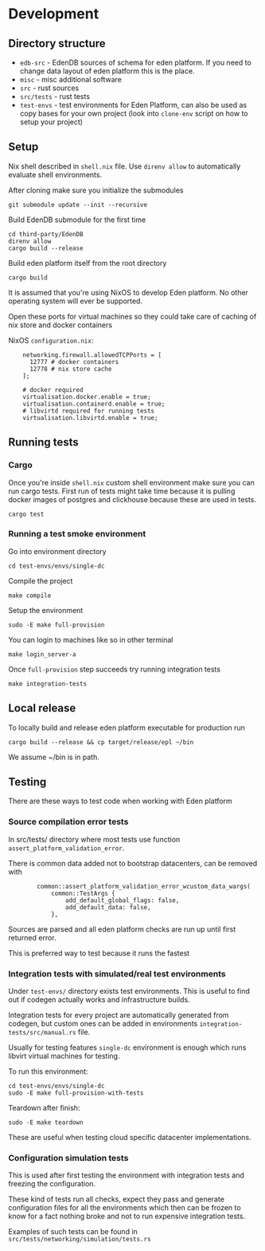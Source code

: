 # Development

## Directory structure

- `edb-src` - EdenDB sources of schema for eden platform. If you need to change data layout of eden platform this is the place.
- `misc` - misc additional software
- `src` - rust sources
- `src/tests` - rust tests
- `test-envs` - test environments for Eden Platform, can also be used as copy bases for your own project (look into `clone-env` script on how to setup your project)

## Setup

Nix shell described in `shell.nix` file. Use `direnv allow` to automatically evaluate shell environments.

After cloning make sure you initialize the submodules
```
git submodule update --init --recursive
```

Build EdenDB submodule for the first time
```
cd third-party/EdenDB
direnv allow
cargo build --release
```

Build eden platform itself from the root directory
```
cargo build
```

It is assumed that you're using NixOS to develop Eden platform. No other operating system will ever be supported.

Open these ports for virtual machines so they could take care of caching of nix store and docker containers

NixOS `configuration.nix`:

```
    networking.firewall.allowedTCPPorts = [
      12777 # docker containers
      12778 # nix store cache
    ];

    # docker required
    virtualisation.docker.enable = true;
    virtualisation.containerd.enable = true;
    # libvirtd required for running tests
    virtualisation.libvirtd.enable = true;
```

## Running tests

### Cargo

Once you're inside `shell.nix` custom shell environment make sure you can run cargo tests.
First run of tests might take time because it is pulling docker images of postgres and clickhouse because these are used in tests.

```
cargo test
```

### Running a test smoke environment

Go into environment directory
```
cd test-envs/envs/single-dc
```
Compile the project
```
make compile
```
Setup the environment
```
sudo -E make full-provision
```
You can login to machines like so in other terminal
```
make login_server-a
```
Once `full-provision` step succeeds try running integration tests
```
make integration-tests
```

## Local release

To locally build and release eden platform executable for production run
```
cargo build --release && cp target/release/epl ~/bin
```

We assume ~/bin is in path.

## Testing

There are these ways to test code when working with Eden platform

### Source compilation error tests

In src/tests/ directory where most tests use function `assert_platform_validation_error`.

There is common data added not to bootstrap datacenters, can be removed with

```
        common::assert_platform_validation_error_wcustom_data_wargs(
            common::TestArgs {
                add_default_global_flags: false,
                add_default_data: false,
            },
```

Sources are parsed and all eden platform checks are run up until first returned error.

This is preferred way to test because it runs the fastest

### Integration tests with simulated/real test environments

Under `test-envs/` directory exists test environments. This is useful to find out if codegen actually works and infrastructure builds.

Integration tests for every project are automatically generated from codegen, but custom ones can be added in environments `integration-tests/src/manual.rs` file.

Usually for testing features `single-dc` environment is enough which runs libvirt virtual machines for testing.

To run this environment:
```
cd test-envs/envs/single-dc
sudo -E make full-provision-with-tests
```

Teardown after finish:
```
sudo -E make teardown
```

These are useful when testing cloud specific datacenter implementations.

### Configuration simulation tests

This is used after first testing the environment with integration tests and freezing the configuration.

These kind of tests run all checks, expect they pass and generate configuration files for all the environments which then can be frozen to know for a fact nothing broke and not to run expensive integration tests.

Examples of such tests can be found in `src/tests/networking/simulation/tests.rs`
